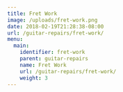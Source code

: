 ```yaml
---
title: Fret Work
image: /uploads/fret-work.png
date: 2018-02-19T21:28:38-08:00
url: /guitar-repairs/fret-work/
menu:
  main:
    identifier: fret-work
    parent: guitar-repairs
    name: Fret Work
    url: /guitar-repairs/fret-work/
    weight: 3
---
```

